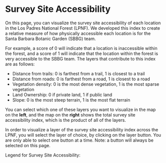 # <i class="fa-solid fa-universal-access"></i>     Survey Site Accessibility 


On this page, you can visualize the survey site accessibility of each location in the Los Padres National Forest (LPNF). We developed this index to create a relative measure of how physically accessible each location is for the Santa Barbara Botanic Garden (SBBG) team.

For example, a score of 0 will indicate that a location is inaccessible within the forest, and a score of 1 will indicate that the location within the forest is very accessible to the SBBG team. The layers that contribute to this index are as follows:

- Distance from trails: 0 is farthest from a trail, 1 is closest to a trail
- Distance from roads: 0 is farthest from a road, 1 is closest to a road
- Vegetation density: 0 is the most dense vegetation, 1 is the most sparse vegetation 
- Land Ownership: 0 if private land, 1 if public land
- Slope: 0 is the most steep terrain, 1 is the most flat terrain

You can select which one of these layers you want to visualize in the map on the **left**, and the map on the **right** shows the total survey site accessibility index, which is the product of all of the layers. 

In order to visualize a layer of the survey site accessibility index across the LPNF, you will select the layer of choice, by clicking on the layer button. You are only able to select one button at a time. Note: a button will always be selected on this page.

Legend for Survey Site Accessibility:
